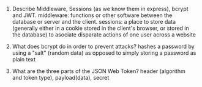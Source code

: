 <!-- Answers to the Short Answer Essay Questions go here -->

1.  Describe Middleware, Sessions (as we know them in express), bcrypt and JWT.
middleware: functions or other software between the database or server and the client. 
sessions: a place to store data (generally either in a cookie stored in the client's browser, or stored in the database) to asociate disparate actions of one user across a website

2.  What does bcrypt do in order to prevent attacks?
hashes a password by using a "salt" (random data) as opposed to simply storing a password as plain text

3.  What are the three parts of the JSON Web Token?
header (algorithm and token type), payload(data), secret